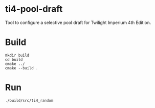# ti4-pool-draft
Tool to configure a selective pool draft for Twilight Imperium 4th Edition.

# Build
```
mkdir build
cd build
cmake ../
cmake --build .
```

# Run
```
./build/src/ti4_random
```